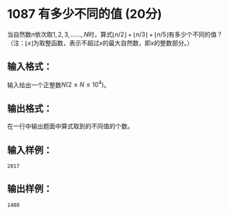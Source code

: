 # 1087 有多少不同的值 (20分)
当自然数$n$依次取$1,2,3,……,N$时，算式$⌊n/2⌋+⌊n/3⌋+⌊n/5⌋$有多少个不同的值？（注：$⌊x⌋$为取整函数，表示不超过$x$的最大自然数，即$x$的整数部分。）
## 输入格式：
输入给出一个正整数$N(2≤N≤10^{4})$。
## 输出格式：
在一行中输出题面中算式取到的不同值的个数。
## 输入样例：
```
2017
```
## 输出样例：
```
1480
```
      
